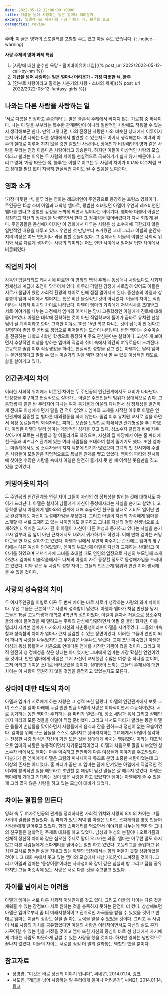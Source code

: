 ```yaml
---
date: 2022-05-12 12:00:00 +0900
title: 계급을 넘어 사랑하는 일은 얼마나 어려운가
excerpt: 압델라티프 케시시의 가장 따뜻한 색, 블루를 보고
categories: review
---
```


**주의**: 이 글은 영화의 스포일러를 포함할 수도 있고 아닐 수도 있습니다.
{: .notice--warning}

**사랑 주제의 영화 과제 특집**

1. [사랑에 대한 순수한 욕망 - 콜미바이유어네임]({% post_url 2022/2022-05-12-call-by-nm %})
1. **계급을 넘어 사랑하는 일은 얼마나 어려운가 - 가장 따뜻한 색, 블루**
1. [함부로 사랑이라고 말하는 사춘기의 사랑 - 소녀의 세계]({% post_url 2022/2022-05-12-fantasy-girls %})

## 나와는 다른 사람을 사랑하는 일

‘서로 다름을 인정하고 존중하라’는 말은 결혼식 주례에서 빠지지 않는 가르침 중
하나이다. 나는 이 말을 부부라는 특수한 관계뿐만이 아니라 일반적인 사랑에도
적용할 수 있는지 생각해보곤 한다. 만약 그렇다면, 나의 진정한 사랑은 나와
비슷한 상대에서 이루어지는지 아니면 나와는 다른 상대에게서 발견할 수 있는지도
이어서 생각해본다. 미녀와 야수의 절대로 이루어 지지 않을 것만 같았던 사랑이나,
장애인과 비장애인의 영화 같은 사랑을 우리는 진정 아름다운 사랑이라고 칭송한다.
하지만 이들이 이상적인 사랑의 모습이라고 불리는 이유는 두 사람의 차이를
현실적으로 극복하기가 쉽지 않기 때문이다. 그리고 영화 ‘가장 따뜻한 색, 블루’는
이별로 이끄는 두 사람의 차이가 미녀와 야수처럼 크고 장대할 필요 없이 지극히
현실적인 차이도 될 수 있음을 보여준다.

## 영화 소개

‘가장 따뜻한 색, 블루’라는 영화는 레즈비언이 주인공으로 등장하는 프랑스
영화이다. 주인공은 15살 소녀 아델과 대학생 엠마로, 평범한 소녀였던 아델이
우연히 레즈비언인 엠마를 만나고 강렬한 감정을 느끼게 되면서 일어나는 이야기다.
엠마와 더불어 아델은 성장하고 자신의 정체성을 탐색하면서 한때 그 정체성을
잃어버렸다가 다시 되찾게 된다. 주인공들은 동성애자이지만 이 영화에서 다루는
사랑은 성 소수자에 국한되지 않은 일반적인 내용을 다루고 있다. 우연한 첫
만남부터 뜨거웠던 교제 그리고 이별의 순간까지의 여정은 여느 연인이나 겪을 법할
것들이었다. 그 중에서도 이들의 이별은 사회적 위치와 서로 다르게 생각하는
사랑의 의미라는 어느 연인 사이에서 일어날 법한 차이에서 비롯되었다.

## 직업의 차이

감독인 압델라티프 케시시에 따르면 이 영화의 핵심 주제는 동성애나 사랑보다도
사회적 정체성과 계급에 초점이 맞추어져 있다. 아무리 격렬한 감정에 사로잡혀
있어도 이들은 서로가 몸담아 왔던 사회적 환경의 차이로 인해 점점 멀어지게 된다.
중산층의 아델과 상류층의 엠마 사이에서 벌어지는 틈은 비단 물질적인 것이
아니었다. 이들의 차이는 직업이라는 사회적 위치의 차이로 나타났다. 아델이
엠마의 가족에게 저녁식사를 초대받고 서로 이야기를 나누는 과정에서 엠마의
어머니는 당시 고등학생인 아델에게 진로에 대해 물어보았다. 아델은 대학에
진학하는 것이 아닌 직업학교에 들어가 곧바로 유치원 선생님이 될 계획이라고
한다. 그러한 이유로 10년 15년 학교 다니는 것이 납득이 안 된다고 설명하며 졸업
후 곧바로 생업으로 뛰어들려는 모습이 나타난다. 반면 엠마는 순수미술을 전공하는
대학교 4학년 학생으로 등장하며 주요 관심분야는 철학이다. 고상하게 보이면서
추상적인 이상을 향하는 엠마의 직업과 취미 속에서 약간의 여유로움이 느껴진다.
고등학교 졸업 이후 직장생활을 하려는 현실적인 성향을 갖고 있는 아델과는 달리
엠마는 불안정하다고 말할 수 있는 미술가의 길을 택한 것에서 볼 수 있듯 이상적인
태도로 삶을 살아가고 있다.

## 인간관계의 차이

이러한 사회적 위치에서 비롯된 차이는 두 주인공의 인간관계에서도 대비가
나타난다. 안정성을 추구하고 현실적으로 살아가는 아델은 주변인들의 범위가
상대적으로 좁다. 고등학생 때 같은 반 무리지어 다니는 여자 동기들과 어울려
다니면서 성 정체성을 발견하게 전에도 이성에게 먼저 말을 건 적이 없었다. 엠마와
교제를 시작한 이후로 아델은 연인관계에 집중할 뿐 별다른 대외활동을 하지
않는다. 졸업 이후 유치원 교사로 일을 하면서 직장 동료들과의 회식자리도 피하는
모습을 보일만큼 폐쇄적인 관계형성을 추구하였다. 이러한 아델과 달리 엠마는
개방적인 성격을 갖고 있다. 성소수자 클럽과 바에 자주 찾아가며 모르는 사람들과
잘 어울리기도 하였으며, 자신의 집 마당에서 여는 홈 파티에 친구들과 비즈니스
관계에 있는 여러 사람들을 초대하여 함께 즐기기도 했다. 또한 엠마는
미술계에서도 성 소수자들의 지지 덕분에 인기가 많았으며 그녀의 첫 전시회에
수많은 사람들이 모일만큼 직업적으로도 폭넓은 관계를 맺고 있었다. 엠마의 파티와
전시회에 찾아온 수많은 사람들 속에서 아델은 완전히 즐기지 못 한 채 어색한
웃음만을 짓고 있을 뿐이었다.

## 커밍아웃의 차이

두 주인공의 인간관계와 연결 지어 그들이 자신의 성 정체성을 밝히는 것에
대해서도 차이가 드러난다. 아델은 철저히 남들에게 자신이 동성애자라는 사실을
숨기고 살았다. 고등학생 당시 아델에게 엠마와의 관계에 대해 추궁하던 친구를
상대로 시비도 일어난 만큼 완강하게도 자신이 동성애자임을 부정했다. 그리고
아델이 자신의 가족에게 엠마를 소개할 때 서로 교제하고 있는 사이임에도 불구하고
그녀를 자신의 철학 선생님으로 소개하였다. 유치원 교사가 된 후 아델이 자신이
다른 여성과 동거하고 있다는 사실을 숨기고자 일부러 집 앞이 아닌 근처에서도
내려서 귀가하기도 하였다. 이에 반해 엠마는 커밍아웃을 한 채로 살아가고 있었다.
아델과 길에서 우연히 마주치는 순간에도 엠마의 옆구리에는 다른 여성이
안겨있었다. 엠마의 부모님께 아델을 자신과 교제하는 상대라고 이야기를 하였으며
저녁식사에 그녀를 초대할 때도 연인의 입장으로 자신의 부모님께 소개하였다.
엠마의 미술작품에서도 나체의 아델이 자주 등장할 정도로 동성애자임을 드러내고
있었다. 이와 같은 두 사람의 성향 차이는 그들의 인간관계 범위와 연관 지어
생각해볼 수 있을 것이다.

## 사랑의 성숙함의 차이

두 여자주인공을 이별로 이끈 두 번째 차이는 바로 서로가 생각하는 사랑의 의미
차이이다. 우선 그들은 근본적으로 사랑의 성숙함이 달랐다. 아델과 엠마가 처음
만났을 당시 그들은 15살 고등학생과 대학교 4학년의 성인이었다. 아델이 혼자서
처음으로 성소수자들의 바에 들어갔을 때 밀려드는 주위의 관심에 당황하면서 어쩔
줄 몰라 했지만, 이를 멀리서 지켜본 엠마가 다가와서 자신의 사촌동생이라며
아델을 지켜주었다. 그들의 미숙함과 성숙함의 차이가 얼마나 큰지 실감할 수 있는
장면이었다. 이러한 그들이 연인이 되어 하나의 사랑을 나누었지만 그 무게감은
너무나도 달랐다. 교제 초반 미숙했던 아델은 이성과 동성 통틀어서 처음으로
연애다운 연애를 시작한 기쁨이 컸을 것이다. 그리고 아직 완전히 성 정체성을 찾은
상태는 아니었지만 그녀에게 엠마는 가장 확실한 연인이었을 것이다. 반면 엠마에게
아델은 그저 자신이 교제했던 수많은 여성 중 하나일 뿐이며, 그저 어리고 귀여운
소녀로 바라보았을 것이다. 상대방이 느끼는 그들의 존재감에 대한 차이는 이
사랑이 영원하지 않을 것임을 증명하고 있었는지도 모른다.

## 상대에 대한 태도의 차이

아델과 엠마가 서로에게 하는 사랑은 그 성격 또한 달랐다. 아델의 인간관계에서
보듯 그녀 스스로를 엠마 아래에 두길 원한 만큼 아델의 사랑은 이타적이면서
수동적이었다. 서로 동거하는 동안 엠마가 주최하는 홈 파티가 열렸는데, 장소
세팅과 음식 그리고 샴페인까지 파티의 모든 것들을 아델이 직접 준비했다. 그리고
나서도 파티가 열리는 동안 아델은 틈틈이 손님들을 맞이하면서 사람들에게 음식과
잔을 권하느라 정신이 없는 모습이었다. 엠마를 위해 모든 짐들을 스스로 짊어지고
뒷바라지하는 그녀에게서 아델이 생각하는 진정한 사랑 방식은 자신이 가진 모든
것을 상대에게 바치는 행위였다. 이와는 대조적으로 엠마의 사랑은 능동적이면서
자기중심적이었다. 아델과 처음으로 말을 나누었던 성소수자 바에서도 엠마는 아주
익숙하고 편안하게 다른 여성들과 이야기를 주고받았다. 미술가가 된 엠마에게
아델은 그림의 피사체이자 뮤즈로 분명 소중한 사람이었는데 그 이상의 존재는
아니었다. 홈 파티가 끝난 후 엠마는 품에 안겨있는 아델에게 직업적인 것 이외에
창의적인 일을 해보라고 조언할 뿐 애정이 담긴 말들은 잘 해주지 않았다. 아델은
엠마에게 기대고 기대하는 것이 많은 사랑을 하고 있었지만 엠마는 아델에게 줄 수
있을게 그리 많지 않은 사랑을 하고 있는 모습이 대비가 되었다.

## 차이는 결핍을 만든다

영화 속 두 여자주인공의 관계를 정리하자면 사회적 위치와 사랑의 의미의 차이는
그들 사이의 결핍을 만들었다. 홈 파티가 있던 저녁 밤 아델은 토마토 스파게티를
양껏 만들어 사람들에게 덜어주고 있었다. 함께 스파게티를 먹으면서 이야기를
나누는데 엠마와 그녀의 친구들은 철학적인 주제로 대화를 하고 있었다. 남성과
여성의 본질이나 오르가즘의 신체적 정신적 차이와 같은 심오한 주제로 말이
오고가는 와중, 엠마는 아무런 말도 하지 않고 다른 사람들에게 스파게티를
덜어주는 일만 하고 있었다. 고등학교를 졸업하고 유치원 교사로 평범한 삶을
지내고 있는 아델의 입장에서는 함께 떠들지 못할 상황이었을 것이다. 그 대화
속에서 웃고 있는 엠마의 모습에서 새삼 거리감이 느껴졌을 것이다. 그리고 아델과
엠마는 ‘동상이몽’이라는 사자성어와 같이 같은 침실과 방 그리고 집을 공유하지만
그들 머릿속에 있는 사랑은 서로 다른 것을 주고받고 있었다.

## 차이를 넘어서는 어려움

아델과 엠마는 서로 다른 사회적 이해관계를 갖고 있다. 그리고 이들의 차이는 다른
것을 채워줄 수 있는 장점보다 서로 원하는 것을 충족하지 못하는 단점이 더 컸다.
상상해보면 아델은 엠마로부터 좀 더 미래지향적이고 진취적인 자극들을 받을 수
있었을 것이고 반대로 엠마는 지금의 상황도 살필 줄 아는 능력을 얻을 수 있었을
것이다. 그리고 두 사람이 서로 사랑의 가치를 공유했었다면 아델의 사랑은
이타적이면서도 자신의 삶도 혼자 가꾸어갈 수 있는 힘을 가졌을 것이고 엠마 또한
자신의 중심이 바로 선 상태에서 자기에게 기대는 사람도 따뜻하게 감쌀 수 있는
사랑을 했을 것이다. 하지만 영화는 낭만적으로 끝나지 않았다. 이들의 차이는
서로를 점점 더 멀리 갈라놓는 역할만 했을 뿐이다.

## 참고자료

* 장영엽, “이것은 바로 당신의 이야기 입니다”, 씨네21, 2014.01.14,
  [링크](http://www.cine21.com/news/view/?mag_id=75635)
* 서도은, “계급을 넘어 사랑하는 일 우리에게 얼마나 어려운가”, 씨네21,
  2014.01.14, [링크](http://www.cine21.com/news/view/?mag_id=75639)
